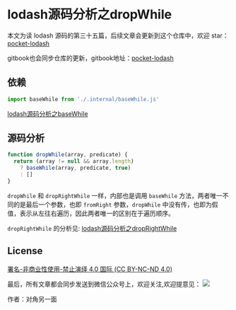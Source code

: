 # lodash源码分析之dropWhile

本文为读 lodash 源码的第三十五篇，后续文章会更新到这个仓库中，欢迎 star：[pocket-lodash](https://github.com/yeyuqiudeng/pocket-lodash)

gitbook也会同步仓库的更新，gitbook地址：[pocket-lodash](https://www.gitbook.com/book/yeyuqiudeng/pocket-lodash/details)

## 依赖

```javascript
import baseWhile from './.internal/baseWhile.js'
```

[lodash源码分析之baseWhile](/internal/baseWhile.md)

## 源码分析

```javascript
function dropWhile(array, predicate) {
  return (array != null && array.length)
    ? baseWhile(array, predicate, true)
    : []
}
```

`dropWhile` 和 `dropRightWhile` 一样，内部也是调用 `baseWhile` 方法，两者唯一不同的是最后一个参数，也即 `fromRight` 参数，`dropWhile` 中没有传，也即为假值，表示从左往右遍历，因此两者唯一的区别在于遍历顺序。

`dropRightWhile` 的分析见: [lodash源码分析之dropRightWhile](dropRightWhile.md)

## License

[署名-非商业性使用-禁止演绎 4.0 国际 (CC BY-NC-ND 4.0)](http://creativecommons.org/licenses/by-nc-nd/4.0/)

最后，所有文章都会同步发送到微信公众号上，欢迎关注,欢迎提意见：  ![](https://raw.githubusercontent.com/yeyuqiudeng/resource/master/images/qrcode_front-end-article.jpg) 

作者：对角另一面 